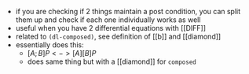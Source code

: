 - if you are checking if 2 things maintain a post condition, you can split them up and check if each one individually works as well
- useful when you have 2 differential equations with [[DIFF]]
- related to `(dl-composed)`, see definition of [[b]] and [[diamond]]
- essentially does this:
	- $[A;B]P <-> [A][B]P$
	- does same thing but with a [[diamond]] for `composed`
